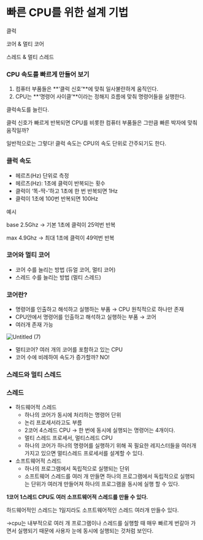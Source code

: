 # ****빠른 CPU를 위한 설계 기법****

클럭

코어 & 멀티 코어

스레드 & 멀티 스레드

### CPU 속도를 빠르게 만들어 보기

1. 컴퓨터 부품들은 **‘클럭 신호’**에 맞춰 일사불란하게 움직인다.
2. CPU는 **‘명령어 사이클’**이라는 정해지 흐름에 맞춰 명령어들을 실행한다.

클럭속도를 늘린다.

클럭 신호가 빠르게 반복되면 CPU를 비롯한 컴퓨터 부품들은 그만큼 빠른 박자에 맞춰 움직일까?

일반적으로는 그렇다!
클럭 속도는 CPU의 속도 단위로 간주되기도 한다.

### 클럭 속도

- 헤르츠(Hz) 단위로 측정
- 헤르츠(Hz): 1초에 클럭이 반복되는 횟수
- 클럭이 ‘똑-딱-’하고 1초에 한 번 반복되면 1Hz
- 클럭이 1초에 100번 반복되면 100Hz

예시 

base 2.5Ghz → 기본 1초에 클럭이 25억번 반복

max 4.9Ghz → 최대 1초에 클럭이 49억번 반복



### 코어와 멀티 코어

- 코어 수를 늘리는 방법 (듀얼 코어, 멀티 코어)
- 스레드 수를 늘리는 방법 (멀티 스레드)

### 코어란?

- 명령어를 인출하고 해석하고 실행하는 부품 → CPU 원칙적으로 하나만 존재
- CPU안에서 명령어를 인출하고 해석하고 실행하는 부품 → 코어
- 여러개 존재 가능

![Untitled (7)](https://user-images.githubusercontent.com/79884004/228256868-711fbf76-14d9-4729-8de0-4a0bfffd0401.png)

- 멀티코어?
여러 개의 코어를 포함하고 있는  CPU
- 코어 수에 비례하여 속도가 증가할까?
NO!

### 스레드와 멀티 스레드

### 스레드

- 하드웨어적 스레드
    - 하나의 코어가 동시에 처리하는 명령어 단위
    - 논리 프로세서라고도 부름
    - 2코어 4스레드 CPU → 한 번에 동시에 실행되는 명령어는 4개이다.
    - 멀티 스레드 프로세서, 멀티스레드 CPU
    - 하나의 코어가 하나의 명령어를 실행하기 위해 꼭 필요한 레지스터들을 여러개 가지고 있으면 멀티스레드 프로세서를 설계할 수 있다.
- 소프트웨어적 스레드
    - 하나의 프로그램에서 독립적으로 실행되는 단위
    - 소프트웨어 스레드를 여러 개 만들면 하나의 프로그램에서 독립적으로 실행되는 단위가 여러개 만들어져 하나의 프로그램을 동시에 실행 할 수 있다.

**1코어 1스레드 CPU도 여러 소프트웨어적 스레드를 만들 수 있다.** 

하드웨어적인 스레드는 1일지라도 소프트웨어적인 스레드 여러개 만들수 있다.

→cpu는 내부적으로 여러 개 프로그램이나 스레드를 실행할 때 매우 빠르게 번갈아 가면서 실행되기 때문에 사용자 눈에 동시에 실행되는 것처럼 보인다.
